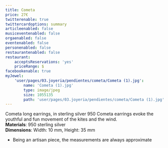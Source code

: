 ```yaml
---
title: Cometa
price: 27€
twitterenable: true
twittercardoptions: summary
articleenabled: false
musiceventenabled: false
orgaenabled: false
eventenabled: false
personenabled: false
restaurantenabled: false
restaurant:
    acceptsReservations: 'yes'
    priceRange: $
facebookenable: true
myJewel:
    'user/pages/03.joyeria/pendientes/cometa/Cometa (1).jpg':
        name: 'Cometa (1).jpg'
        type: image/jpeg
        size: 1055135
        path: 'user/pages/03.joyeria/pendientes/cometa/Cometa (1).jpg'
---
```


Cometa long earrings, in sterling silver 950
Cometa earrings evoke the youthful and fun movement of the kites and the wind. </br>
**Materials**: 950 sterling silver</br>
**Dimensions**: Width: 10 mm, Height: 35 mm</br>
* Being an artisan piece, the measurements are always approximate